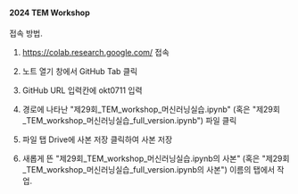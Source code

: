 #### **2024 TEM Workshop**

접속 방법.

1. https://colab.research.google.com/ 접속

2. 노트 열기 창에서 GitHub Tab 클릭

3. GitHub URL 입력칸에 okt0711 입력

4. 경로에 나타난 "제29회_TEM_workshop_머신러닝실습.ipynb" (혹은 "제29회_TEM_workshop_머신러닝실습_full_version.ipynb") 파일 클릭

5. 파일 탭 Drive에 사본 저장 클릭하여 사본 저장

6. 새롭게 뜬 "제29회_TEM_workshop_머신러닝실습.ipynb의 사본" (혹은 "제29회_TEM_workshop_머신러닝실습_full_version.ipynb의 사본") 이름의 탭에서 작업.
